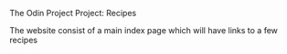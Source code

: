 The Odin Project
Project: Recipes

The website consist of a main index page which will have links to a few recipes